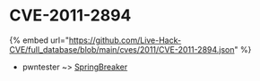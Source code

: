 # CVE-2011-2894
{% embed url="https://github.com/Live-Hack-CVE/full_database/blob/main/cves/2011/CVE-2011-2894.json" %}

* pwntester ~> [SpringBreaker](https://www.alice-snow.ru/2011/database/cve-2011-2894/springbreaker-pwntester)